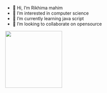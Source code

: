 - 👋 Hi, I’m Rikhima mahim
- 👀 I’m interested in computer science
- 🌱 I’m currently learning java script
- 💞️ I’m looking to collaborate on opensource




<img height="180em" src="https://github-readme-stats.vercel.app/api/top-langs/?layout=compact&username=BLueJEN0RIkhi&theme=merko&text_color=c9cacc&icon_color=2bbc8a&bg_color=1d1f21" />

<!---
BLueJEN0RIkhi/BLueJEN0RIkhi is a ✨ special ✨ repository because its `README.md` (this file) appears on your GitHub profile.
You can click the Preview link to take a look at your changes.
--->
